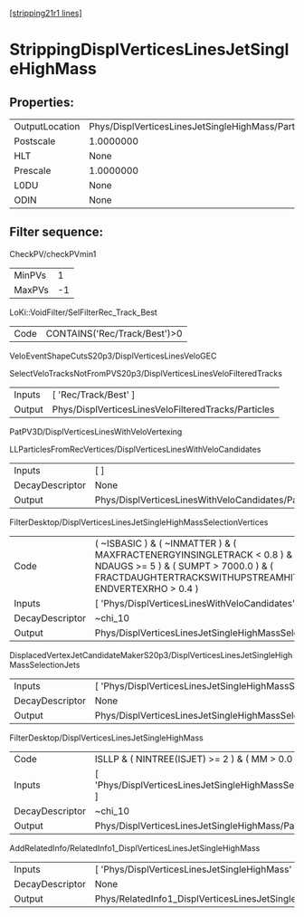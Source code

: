 [[stripping21r1 lines]](./stripping21r1-index)

# StrippingDisplVerticesLinesJetSingleHighMass

## Properties:

|                |                                                    |
|----------------|----------------------------------------------------|
| OutputLocation | Phys/DisplVerticesLinesJetSingleHighMass/Particles |
| Postscale      | 1.0000000                                          |
| HLT            | None                                               |
| Prescale       | 1.0000000                                          |
| L0DU           | None                                               |
| ODIN           | None                                               |

## Filter sequence:

CheckPV/checkPVmin1

|        |     |
|--------|-----|
| MinPVs | 1   |
| MaxPVs | -1  |

LoKi::VoidFilter/SelFilterRec_Track_Best

|      |                               |
|------|-------------------------------|
| Code | CONTAINS('Rec/Track/Best')\>0 |

VeloEventShapeCutsS20p3/DisplVerticesLinesVeloGEC

SelectVeloTracksNotFromPVS20p3/DisplVerticesLinesVeloFilteredTracks

|        |                                                     |
|--------|-----------------------------------------------------|
| Inputs | [ 'Rec/Track/Best' ]                              |
| Output | Phys/DisplVerticesLinesVeloFilteredTracks/Particles |

PatPV3D/DisplVerticesLinesWithVeloVertexing

LLParticlesFromRecVertices/DisplVerticesLinesWithVeloCandidates

|                 |                                                     |
|-----------------|-----------------------------------------------------|
| Inputs          | [ ]                                               |
| DecayDescriptor | None                                                |
| Output          | Phys/DisplVerticesLinesWithVeloCandidates/Particles |

FilterDesktop/DisplVerticesLinesJetSingleHighMassSelectionVertices

|                 |                                                                                                                                                                                                              |
|-----------------|--------------------------------------------------------------------------------------------------------------------------------------------------------------------------------------------------------------|
| Code            | ( ~ISBASIC ) & ( ~INMATTER ) & ( MAXFRACTENERGYINSINGLETRACK \< 0.8 ) & ( MM \> 5000.0 ) & ( NDAUGS \>= 5 ) & ( SUMPT \> 7000.0 ) & ( FRACTDAUGHTERTRACKSWITHUPSTREAMHIT \< 0.49 ) & ( ENDVERTEXRHO \> 0.4 ) |
| Inputs          | [ 'Phys/DisplVerticesLinesWithVeloCandidates' ]                                                                                                                                                            |
| DecayDescriptor | ~chi_10                                                                                                                                                                                                      |
| Output          | Phys/DisplVerticesLinesJetSingleHighMassSelectionVertices/Particles                                                                                                                                          |

DisplacedVertexJetCandidateMakerS20p3/DisplVerticesLinesJetSingleHighMassSelectionJets

|                 |                                                                   |
|-----------------|-------------------------------------------------------------------|
| Inputs          | [ 'Phys/DisplVerticesLinesJetSingleHighMassSelectionVertices' ] |
| DecayDescriptor | None                                                              |
| Output          | Phys/DisplVerticesLinesJetSingleHighMassSelectionJets/Particles   |

FilterDesktop/DisplVerticesLinesJetSingleHighMass

|                 |                                                               |
|-----------------|---------------------------------------------------------------|
| Code            | ISLLP & ( NINTREE(ISJET) \>= 2 ) & ( MM \> 0.0 )              |
| Inputs          | [ 'Phys/DisplVerticesLinesJetSingleHighMassSelectionJets' ] |
| DecayDescriptor | ~chi_10                                                       |
| Output          | Phys/DisplVerticesLinesJetSingleHighMass/Particles            |

AddRelatedInfo/RelatedInfo1_DisplVerticesLinesJetSingleHighMass

|                 |                                                                 |
|-----------------|-----------------------------------------------------------------|
| Inputs          | [ 'Phys/DisplVerticesLinesJetSingleHighMass' ]                |
| DecayDescriptor | None                                                            |
| Output          | Phys/RelatedInfo1_DisplVerticesLinesJetSingleHighMass/Particles |

